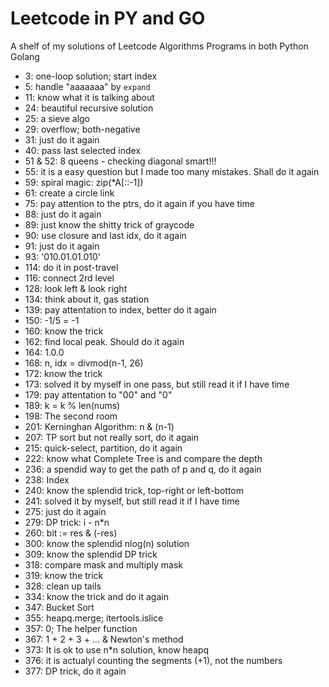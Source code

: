 # Leetcode in PY and GO
A shelf of my solutions of Leetcode Algorithms Programs in both Python Golang

* 3: one-loop solution; start index
* 5: handle "aaaaaaa" by `expand` 
* 11: know what it is talking about
* 24: beautiful recursive solution
* 25: a sieve algo
* 29: overflow; both-negative
* 31: just do it again
* 40: pass last selected index
* 51 & 52: 8 queens - checking diagonal smart!!!
* 55: it is a easy question but I made too many mistakes. Shall do it again
* 59: spiral magic: zip(*A[::-1])
* 61: create a circle link
* 75: pay attention to the ptrs, do it again if you have time
* 88: just do it again
* 89: just know the shitty trick of graycode
* 90: use closure and last idx, do it again
* 91: just do it again
* 93: '010.01.01.010'
* 114: do it in post-travel
* 116: connect 2rd level
* 128: look left & look right
* 134: think about it, gas station
* 139: pay attentation to index, better do it again
* 150: -1/5 = -1
* 160: know the trick
* 162: find local peak. Should do it again
* 164: 1.0.0
* 168: n, idx = divmod(n-1, 26)
* 172: know the trick
* 173: solved it by myself in one pass, but still read it if I have time
* 179: pay attentation to "00" and "0"
* 189: k = k % len(nums)
* 198: The second room
* 201: Kerninghan Algorithm: n & (n-1)
* 207: TP sort but not really sort, do it again
* 215: quick-select, partition, do it again
* 222: know what Complete Tree is and compare the depth
* 236: a spendid way to get the path of p and q, do it again
* 238: Index
* 240: know the splendid trick, top-right or left-bottom
* 241: solved it by myself, but still read it if I have time
* 275: just do it again
* 279: DP trick: i - n*n
* 260: bit := res & (-res)
* 300: know the splendid nlog(n) solution
* 309: know the splendid DP trick
* 318: compare mask and multiply mask
* 319: know the trick
* 328: clean up tails
* 334: know the trick and do it again
* 347: Bucket Sort
* 355: heapq.merge; itertools.islice
* 357: 0; The helper function
* 367: 1 + 2 + 3 + ... & Newton's method
* 373: It is ok to use n*n solution, know heapq
* 376: it is actualyl counting the segments (+1), not the numbers
* 377: DP trick, do it again
